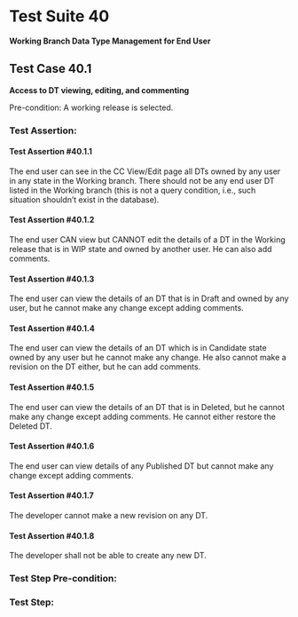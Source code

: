 # Test Suite 40

**Working Branch Data Type Management for End User**


## Test Case 40.1

**Access to DT viewing, editing, and commenting**

Pre-condition: A working release is selected.


### Test Assertion:

#### Test Assertion #40.1.1
The end user can see in the CC View/Edit page all DTs owned by any user in any state in the Working branch. There should not be any end user DT listed in the Working branch (this is not a query condition, i.e., such situation shouldn’t exist in the database).

#### Test Assertion #40.1.2
The end user CAN view but CANNOT edit the details of a DT in the Working release that is in WIP state and owned by another user. He can also add comments.

#### Test Assertion #40.1.3
The end user can view the details of an DT that is in Draft and owned by any user, but he cannot make any change except adding comments.

#### Test Assertion #40.1.4
The end user can view the details of an DT which is in Candidate state owned by any user but he cannot make any change. He also cannot make a revision on the DT either, but he can add comments.

#### Test Assertion #40.1.5
The end user can view the details of an DT that is in Deleted, but he cannot make any change except adding comments. He cannot either restore the Deleted DT.

#### Test Assertion #40.1.6
The end user can view details of any Published DT but cannot make any change except adding comments.

#### Test Assertion #40.1.7
The developer cannot make a new revision on any DT.

#### Test Assertion #40.1.8
The developer shall not be able to create any new DT.

### Test Step Pre-condition:



### Test Step: